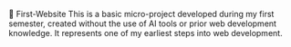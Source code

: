 📄 First-Website
This is a basic micro-project developed during my first semester, created without the use of AI tools or prior web development knowledge. It represents one of my earliest steps into web development.
